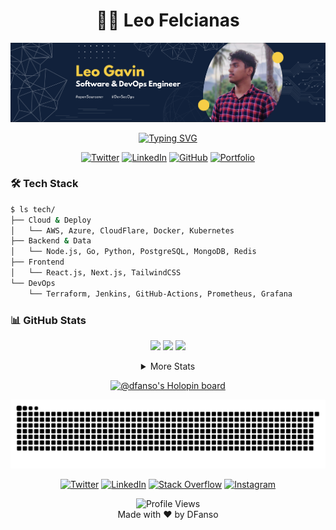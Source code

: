 # <div align="center">👨‍💻 Leo Felcianas</div>

<div align="center">
  <img src="https://github.com/DFanso/DFanso/blob/main/posterGit.png" alt="Banner">

[![Typing SVG](https://readme-typing-svg.herokuapp.com?font=Fira+Code&pause=1000&random=false&width=435&lines=DevOps+%26+Backend+Specialist;Software+Engineering+Graduate;Open+Source+Enthusiast)](https://git.io/typing-svg)

[![Twitter](https://img.shields.io/badge/-Twitter-1DA1F2?style=flat-square&logo=twitter&logoColor=white)](https://twitter.com/LEOTOGAVIN)
[![LinkedIn](https://img.shields.io/badge/-LinkedIn-0A66C2?style=flat-square&logo=linkedin&logoColor=white)](https://www.linkedin.com/in/leo-gavin-8841ba18b/)
[![GitHub](https://img.shields.io/github/followers/DFanso?label=follow&style=flat-square&logo=github&logoColor=white)](https://github.com/DFanso)
[![Portfolio](https://img.shields.io/badge/Portfolio-Visit-success?style=flat-square&logo=safari)](https://portfolio.dfanso.dev)
</div>

### 🛠️ Tech Stack
```bash
$ ls tech/
├── Cloud & Deploy
│   └── AWS, Azure, CloudFlare, Docker, Kubernetes
├── Backend & Data
│   └── Node.js, Go, Python, PostgreSQL, MongoDB, Redis
├── Frontend
│   └── React.js, Next.js, TailwindCSS
└── DevOps
    └── Terraform, Jenkins, GitHub-Actions, Prometheus, Grafana
```

### 📊 GitHub Stats
<div align="center">
  
![](https://github-profile-summary-cards.vercel.app/api/cards/profile-details?username=DFanso&theme=tokyonight)
![](https://github-profile-summary-cards.vercel.app/api/cards/repos-per-language?username=DFanso&theme=tokyonight)
![](https://github-profile-summary-cards.vercel.app/api/cards/stats?username=DFanso&theme=tokyonight)

<details>
<summary>More Stats</summary>

Total Contributions: 4,043 (Sep 18, 2020 - Present)
Current Streak: 9 Days (Jan 24 - Feb 1)
Longest Streak: 23 Days (Dec 10, 2023 - Jan 1, 2024)
Total Stars: 18 | Total PRs: 440 | Total Issues: 9

</details>

[![@dfanso's Holopin board](https://holopin.me/dfanso)](https://holopin.io/@dfanso)

</div>

<picture>
  <source media="(prefers-color-scheme: dark)" srcset="https://github.com/DFanso/DFanso/blob/output/github-snake-dark.svg" />
  <source media="(prefers-color-scheme: light)" srcset="https://github.com/DFanso/DFanso/blob/output/github-snake.svg" />
  <img alt="github-snake" src="https://github.com/DFanso/DFanso/blob/output/github-snake.svg" />
</picture>


<div align="center">
  
[![Twitter](https://img.shields.io/badge/-Twitter-1DA1F2?style=for-the-badge&logo=twitter&logoColor=white)](https://twitter.com/LEOTOGAVIN)
[![LinkedIn](https://img.shields.io/badge/-LinkedIn-0A66C2?style=for-the-badge&logo=linkedin&logoColor=white)](https://www.linkedin.com/in/leo-gavin-8841ba18b/)
[![Stack Overflow](https://img.shields.io/badge/-Stack_Overflow-FE7A16?style=for-the-badge&logo=stack-overflow&logoColor=white)](https://stackoverflow.com/users/14575719/dfanso)
[![Instagram](https://img.shields.io/badge/-Instagram-E4405F?style=for-the-badge&logo=instagram&logoColor=white)](https://www.instagram.com/dfansoo/)

</div>

<div align="center">
  <img src="https://komarev.com/ghpvc/?username=DFanso&color=brightgreen&style=flat-square" alt="Profile Views">
  <br>
  Made with ❤️ by DFanso
</div>
